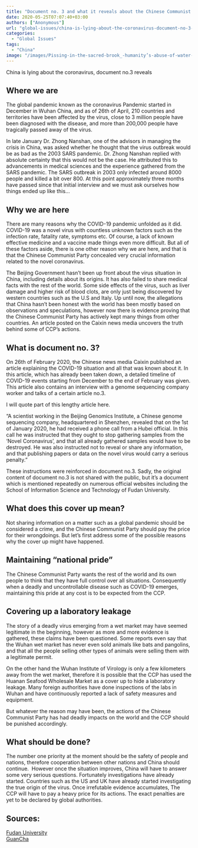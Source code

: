 ```yaml
---
title: "Document no. 3 and what it reveals about the Chinese Communist Party"
date: 2020-05-25T07:07:40+03:00
authors: ["Anonymous"]
url: "global-issues/china-is-lying-about-the-coronavirus-document-no-3-reavels"
categories: 
  - "Global Issues"
tags: 
  - "China"
image: "/images/Pissing-in-the-sacred-brook_-humanity’s-abuse-of-water-and-water’s-revenge-1-2.jpg"
---
```


China is lying about the coronavirus, document no.3 reveals

## **Where we are**

The global pandemic known as the coronavirus Pandemic started in December in Wuhan China, and as of 26th of April, 210 countries and territories have been affected by the virus, close to 3 million people have been diagnosed with the disease, and more than 200,000 people have tragically passed away of the virus.

In late January Dr. Zhong Nanshan, one of the advisors in managing the crisis in China, was asked whether he thought that the virus outbreak would be as bad as the 2003 SARS pandemic. Dr. Zhong Nanshan replied with absolute certainty that this would not be the case. He attributed this to advancements in medical sciences and the experience gathered from the SARS pandemic. The SARS outbreak in 2003 only infected around 8000 people and killed a bit over 800. At this point approximately three months have passed since that initial interview and we must ask ourselves how things ended up like this…

## **Why we are here**

There are many reasons why the COVID-19 pandemic unfolded as it did. COVID-19 was a novel virus with countless unknown factors such as the infection rate, fatality rate, symptoms etc. Of course, a lack of known effective medicine and a vaccine made things even more difficult. But all of these factors aside, there is one other reason why we are here, and that is that the Chinese Communist Party concealed very crucial information related to the novel coronavirus. 

The Beijing Government hasn’t been up front about the virus situation in China, including details about its origins. It has also failed to share medical facts with the rest of the world. Some side effects of the virus, such as liver damage and higher risk of blood clots, are only just being discovered by western countries such as the U.S and Italy. Up until now, the allegations that China hasn’t been honest with the world has been mostly based on observations and speculations, however now there is evidence proving that the Chinese Communist Party has actively kept many things from other countries. An article posted on the Caixin news media uncovers the truth behind some of CCP’s actions.

## **What is document no. 3?**

On 26th of February 2020, the Chinese news media Caixin published an article explaining the COVID-19 situation and all that was known about it. In this article, which has already been taken down, a detailed timeline of COVID-19 events starting from December to the end of February was given. This article also contains an interview with a genome sequencing company worker and talks of a certain article no.3.

I will quote part of this lengthy article here.

“A scientist working in the Beijing Genomics Institute, a Chinese genome sequencing company, headquartered in Shenzhen, revealed that on the 1st of January 2020, he had received a phone call from a Hubei official. In this call he was instructed that they ought to stop gathering samples from the ‘Novel Coronavirus’, and that all already gathered samples would have to be destroyed. He was also instructed not to reveal or share any information, and that publishing papers or data on the novel virus would carry a serious penalty.”

These instructions were reinforced in document no.3. Sadly, the original content of document no.3 is not shared with the public, but it’s a document which is mentioned repeatedly on numerous official websites including the School of Information Science and Technology of Fudan University.

## **What does this cover up mean?**

Not sharing information on a matter such as a global pandemic should be considered a crime, and the Chinese Communist Party should pay the price for their wrongdoings. But let’s first address some of the possible reasons why the cover up might have happened.

## **Maintaining “national pride”**

The Chinese Communist Party wants the rest of the world and its own people to think that they have full control over all situations. Consequently when a deadly and uncontrollable disease such as COVID-19 emerges, maintaining this pride at any cost is to be expected from the CCP.

## **Covering up a laboratory leakage**

The story of a deadly virus emerging from a wet market may have seemed legitimate in the beginning, however as more and more evidence is gathered, these claims have been questioned. Some reports even say that the Wuhan wet market has never even sold animals like bats and pangolins, and that all the people selling other types of animals were selling them with a legitimate permit.

On the other hand the Wuhan Institute of Virology is only a few kilometers away from the wet market, therefore it is possible that the CCP has used the Huanan Seafood Wholesale Market as a cover up to hide a laboratory leakage. Many foreign authorities have done inspections of the labs in Wuhan and have continuously reported a lack of safety measures and equipment. 

But whatever the reason may have been, the actions of the Chinese Communist Party has had deadly impacts on the world and the CCP should be punished accordingly.

## **What should be done?**

The number one priority at the moment should be the safety of people and nations, therefore cooperation between other nations and China should continue.  However once the situation improves, China will have to answer some very serious questions. Fortunately investigations have already started. Countries such as the US and UK have already started investigating the true origin of the virus. Once irrefutable evidence accumulates, The CCP will have to pay a heavy price for its actions. The exact penalties are yet to be declared by global authorities.

## **Sources:**

[Fudan University](http://202.120.224.125/urlfilter/urlfilter.html?url=www.it.fudan.edu.cn/Data/View/3591&type=%E6%95%99%E8%82%B2)  
[GuanCha](https://user.guancha.cn/main/content?id=250814)
